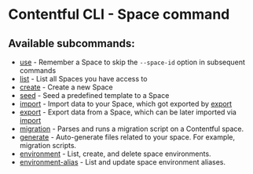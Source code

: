 # Contentful CLI - Space command

## Available subcommands:

- [use](./use) - Remember a Space to skip the `--space-id` option in subsequent commands
- [list](./list) - List all Spaces you have access to
- [create](./create) - Create a new Space
- [seed](./seed) - Seed a predefined template to a Space
- [import](./import) - Import data to your Space, which got exported by [export](./export)
- [export](./export) - Export data from a Space, which can be later imported via [import](./import)
- [migration](./migration) - Parses and runs a migration script on a Contentful space.
- [generate](./generate) - Auto-generate files related to your space. For example, migration scripts.
- [environment](./environment) - List, create, and delete space environments.
- [environment-alias](./environment-alias) - List and update space environment aliases.
